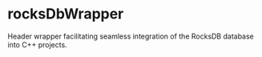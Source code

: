 # rocksDbWrapper
Header wrapper facilitating seamless integration of the RocksDB database into C++ projects.
